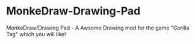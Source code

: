 # MonkeDraw-Drawing-Pad
MonkeDraw/Drawing Pad - A Awsome Drawing mod for the game "Gorilla Tag" which you will like!
